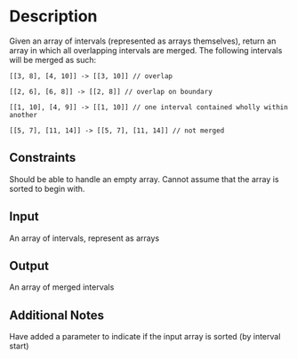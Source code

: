 # Description
Given an array of intervals (represented as arrays themselves), return an array in which all overlapping intervals are merged. The following intervals will be merged as such:

```
[[3, 8], [4, 10]] -> [[3, 10]] // overlap
```

```
[[2, 6], [6, 8]] -> [[2, 8]] // overlap on boundary
```

```
[[1, 10], [4, 9]] -> [[1, 10]] // one interval contained wholly within another
```

```
[[5, 7], [11, 14]] -> [[5, 7], [11, 14]] // not merged
```

## Constraints
Should be able to handle an empty array.
Cannot assume that the array is sorted to begin with.

## Input
An array of intervals, represent as arrays

## Output
An array of merged intervals

## Additional Notes
Have added a parameter to indicate if the input array is sorted (by interval start)